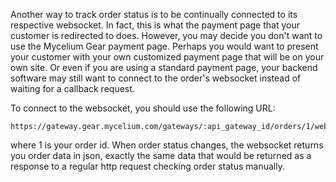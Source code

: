 Another way to track order status is to be continually connected to its respective websocket. In fact, this is what the payment page that your customer is redirected to does. However, you may decide you don't want to use the Mycelium Gear payment page. Perhaps you would want to present your customer with your own customized payment page that will be on your own site. Or even if you are using a standard payment page, your backend software may still want to connect to the order's websocket instead of waiting for a callback request.

To connect to the websocket, you should use the following URL:

```text
https://gateway.gear.mycelium.com/gateways/:api_gateway_id/orders/1/websocket
```

where 1 is your order id. When order status changes, the websocket returns you order data in json, exactly the same data that would be returned as a response to a regular http request checking order status manually.
